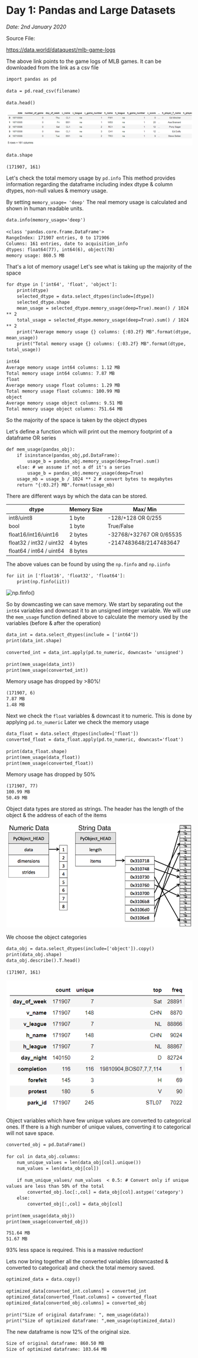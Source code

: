 # Day 1: Pandas and Large Datasets

*Date: 2nd January 2020*

Source File:

https://data.world/dataquest/mlb-game-logs 

The above link points to the game logs of MLB games. It can be downloaded from the link as a csv file

```
import pandas as pd

data = pd.read_csv(filename)

data.head()
```

![data.head()](/images/data_head.PNG)


```
data.shape

(171907, 161)
```

Let's check the total memory usage by ```pd.info``` 
This method provides information regarding the dataframe including index dtype & column dtypes, non-null values & memory usage.

By setting  ```memory_usage= 'deep'``` The real memory usage is calculated and shown in human readable units.

```
data.info(memory_usage='deep')

<class 'pandas.core.frame.DataFrame'>
RangeIndex: 171907 entries, 0 to 171906
Columns: 161 entries, date to acquisition_info
dtypes: float64(77), int64(6), object(78)
memory usage: 860.5 MB
```

That's a lot of memory usage! Let's see what is taking up the majority of the space

```
for dtype in ['int64', 'float', 'object']:
    print(dtype)
    selected_dtype = data.select_dtypes(include=[dtype])
    selected_dtype.shape
    mean_usage = selected_dtype.memory_usage(deep=True).mean() / 1024 ** 2
    total_usage = selected_dtype.memory_usage(deep=True).sum() / 1024 ** 2
    print("Average memory usage {} columns: {:03.2f} MB".format(dtype, mean_usage))
    print("Total memory usage {} columns: {:03.2f} MB".format(dtype, total_usage))

int64
Average memory usage int64 columns: 1.12 MB
Total memory usage int64 columns: 7.87 MB
float
Average memory usage float columns: 1.29 MB
Total memory usage float columns: 100.99 MB
object
Average memory usage object columns: 9.51 MB
Total memory usage object columns: 751.64 MB

```

So the majority of the space is taken by the object dtypes

Let's define a function which will print out the memory footprint of a dataframe OR series

```
def mem_usage(pandas_obj):
    if isinstance(pandas_obj,pd.DataFrame):
        usage_b = pandas_obj.memory_usage(deep=True).sum()
    else: # we assume if not a df it's a series
        usage_b = pandas_obj.memory_usage(deep=True)
    usage_mb = usage_b / 1024 ** 2 # convert bytes to megabytes
    return "{:03.2f} MB".format(usage_mb)

```


There are different ways by which the data can be stored. 

| dtype | Memory Size | Max/ Min |
|-------|-------------|----------|
|int8/uint8| 1 byte  | -128/+128 OR 0/255|
|bool| 1 byte | True/False|
|float16/int16/uint16| 2 bytes | -32768/+32767 OR 0/65535| 
|float32 / int32 / uint32| 4 bytes | -2147483648/2147483647|
|float64 / int64 / uint64| 8 bytes | 


The above values can be found by using the ```np.finfo``` and ```np.iinfo```

```
for iit in ['float16', 'float32', 'float64']:
    print(np.finfo(iit))
```
![np.finfo()](https://github.com/skyprince999/100DaysOfML/blob/master/images/np_finfo.PNG)


So by downcasting we can save memory. We start by separating out the ```int64``` variables and downcast it to an unsigned integer variable. We will use the ```mem_usage``` function defined above to calculate the memory used by the variables (before & after the operation)

```
data_int = data.select_dtypes(include = ['int64'])
print(data_int.shape)

converted_int = data_int.apply(pd.to_numeric, downcast= 'unsigned')

print(mem_usage(data_int))
print(mem_usage(converted_int))
```

Memory usage has dropped by >80%! 

```
(171907, 6)
7.87 MB
1.48 MB
```

Next we check the ```float``` variables & downcast it to numeric. This is done by applying ```pd.to_numeric```
Later we check the memory usage  
```
data_float = data.select_dtypes(include=['float'])
converted_float = data_float.apply(pd.to_numeric, downcast='float')

print(data_float.shape)
print(mem_usage(data_float))
print(mem_usage(converted_float))
```

Memory usage has dropped by 50% 

```
(171907, 77)
100.99 MB
50.49 MB
```

Object data types are stored as strings. The header has the length of the object & the address of each of the items 

![numpy vs string](/images/numpy_vs_string.png)

We choose the object categories 

```
data_obj = data.select_dtypes(include=['object']).copy()
print(data_obj.shape)
data_obj.describe().T.head()

(171907, 161)
```

![Object description](/images/object_describe.PNG)


Object variables which have few unique values are converted to categorical ones. If there is a high number of unique values, converting it to categorical will not save space. 

```
converted_obj = pd.DataFrame()

for col in data_obj.columns:
    num_unique_values = len(data_obj[col].unique())
    num_values = len(data_obj[col])
    
    if num_unique_values/ num_values  < 0.5: # Convert only if unique values are less than 50% of the total
        converted_obj.loc[:,col] = data_obj[col].astype('category')
    else:
        converted_obj[:,col] = data_obj[col]

print(mem_usage(data_obj))
print(mem_usage(converted_obj))
```
```
751.64 MB
51.67 MB
```
93% less space is required. This is a massive reduction! 


Lets now bring together all the converted variables (downcasted & converted to categorical) and check the total memory saved. 

```
optimized_data = data.copy()

optimized_data[converted_int.columns] = converted_int
optimized_data[converted_float.columns] = converted_float
optimized_data[converted_obj.columns] = converted_obj

print("Size of original dataframe: ", mem_usage(data))
print("Size of optimized dataframe: ",mem_usage(optimized_data))
```
The new dataframe is now 12% of the original size.

```
Size of original dataframe: 860.50 MB
Size of optimized dataframe: 103.64 MB
```













